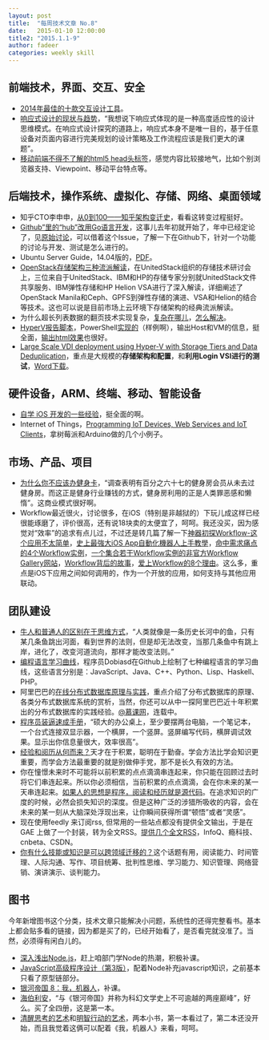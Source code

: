 ```yaml
---
layout: post
title:  "每周技术文章 No.8"
date:   2015-01-10 12:00:00
title2: "2015.1.1-9"
author: fadeer
categories: weekly skill
---
```

前端技术，界面、交互、安全
----

* [2014年最佳的十款交互设计工具](http://www.uisdc.com/2014-interaction-design-tools)。
* [响应式设计的现状与趋势](http://www.woshipm.com/it/129075.html)，“我想说下响应式体现的是一种高度适应性的设计思维模式。在响应式设计探究的道路上，响应式本身不是唯一目的，基于任意设备对页面内容进行完美规划的设计策略及工作流程应该是我们更大的课题”。
* [移动前端不得不了解的html5 head头标签](http://www.css88.com/archives/5480)，感觉内容比较接地气，比如个别浏览器支持、Viewpoint、移动平台特点等。

后端技术，操作系统、虚拟化、存储、网络、桌面领域
----

* 知乎CTO李申申，[从0到100——知乎架构变迁史](http://haha.iczerd.com/weixin776)，看看这转变过程挺好。
* [Github”里的“hub”改用Go语言开发](http://www.techug.com/hub-is-powered-by-go)，这事儿去年初就开始了，年中已经定论了，见[原始讨论](https://github.com/github/hub/issues/475)，可以借着这个Issue，了解一下在Github下，针对一个功能的讨论与开发、测试是怎么进行的。
* Ubuntu Server Guide，14.04版的，[PDF](https://help.ubuntu.com/14.04/serverguide/serverguide.pdf)。
* [OpenStack存储架构三种流派解读](https://www.ustack.com/blog/openstack-storage/)，在UnitedStack组织的存储技术研讨会上，三位来自于UnitedStack、IBM和HP的存储专家分别就UnitedStack文件共享服务、IBM弹性存储和HP Helion VSA进行了深入解读，详细阐述了OpenStack Manila和Ceph、GPFS到弹性存储的演进、VSA和Helion的结合等技术。这也可以说是目前市场上云环境下存储架构的经典流派解读。
* 为什么超长列表数据的翻页技术实现复杂，[复杂在哪儿](http://timyang.net/data/key-list-pagination/)，[怎么解决](http://timyang.net/data/key-list-pagination-ii/)。
* [HyperV报告脚本](http://blogs.msdn.com/b/virtual_pc_guy/archive/2015/01/06/hyper-v-reporting-script.aspx)，PowerShell[实现的](https://gallery.technet.microsoft.com/Hyper-V-Reporting-Script-4adaf5d0)（样例啊），输出Host和VM的信息，挺全面，[输出html效果](http://www.serhatakinci.com/files/get-hypervreport-v1-0-demo-output.html)也很好。
* [Large Scale VDI deployment using Hyper-V with Storage Tiers and Data Deduplication](http://blogs.msdn.com/b/rds/archive/2015/01/05/large-scale-vdi-deployment-using-hyper-v-with-storage-tiers-and-data-deduplication.aspx)，重点是大规模的**存储架构和配置**，和**利用Login VSI进行的测试**，[Word下载](http://go.microsoft.com/fwlink/?LinkId=518098)。

硬件设备，ARM、终端、移动、智能设备
----

* [自学 iOS 开发的一些经验](http://limboy.me/ios/2014/12/31/learning-ios.html)，挺全面的啊。
* Internet of Things，[Programming IoT Devices, Web Services and IoT Clients](http://www.codeproject.com/Articles/853183/Internet-of-Things-Programming-IoT-Devices-Web-Ser)，拿树莓派和Arduino做的几个小例子。

市场、产品、项目
----

* [为什么你不应该办健身卡](http://jandan.net/2015/01/03/gym-membership.html)，“调查表明有百分之六十七的健身房会员从未去过健身房。而这正是健身行业赚钱的方式，健身房利用的正是人类罪恶感和懒惰”。这商业模式很好啊。
* Workflow最近很火，讨论很多，在iOS（特别是非越狱的）下玩儿成这样已经很能琢磨了，评价很高，还有说18块卖的太便宜了，呵呵。我还没买，因为感觉对“效率”的追求有点儿过，不过还是转几篇了解一下[神器初探Workflow-这个应用不太简单](http://www.iapps.im/single/28776)，[史上最強大iOS App自動化機器人上手教學](http://www.playpcesor.com/2015/01/workflow-ios-app.html)，[命中需求痛点的4个Workflow实例](http://sspai.com/27689)，[一个集合若干Workflow实例的非官方Workflow Gallery网站](http://sspai.com/27867)，[Workflow背后的故事](http://www.cocoachina.com/industry/20141223/10735.html)，[爱上Workflow的8个理由](http://sspai.com/27699)。这么多，重点是iOS下应用之间如何调用的，作为一个开放的应用，如何支持与其他应用联动。

团队建设
----

* [牛人和普通人的区别在于思维方式](http://www.pento.cn/pin/30458614)，“人类就像是一条历史长河中的鱼，只有某几条鱼跳出河面，看到世界的法则，但是却无法改变，当那几条鱼中有跳上岸，进化了，改变河道流向，那样才能改变法则。”
* [编程语言学习曲线](http://www.iteye.com/news/30007)，程序员Dobiasd在Github上绘制了七种编程语言的学习曲线，这些语言分别是：JavaScript、Java、C++、Python、Lisp、Haskell、PHP。
* 阿里巴巴的[在线分布式数据库原理与实践](http://www.css88.com/archives/5475)，重点介绍了分布式数据库的原理、各类分布式数据库系统的赏析，当然，你还可以从中一探阿里巴巴近十年积累出的分布式数据库的实践经验。[@慕课网](http://www.imooc.com/view/272)，连载中。
* [程序员装逼速成手册](http://www.woshipm.com/it/128992.html)，“硕大的办公桌上，至少要摆两台电脑，一个笔记本，一个台式连接双显示器，一个横屏，一个竖屏。竖屏编写代码，横屏调试效果。显示出你信息量很大，效率很高”。
* [经验和阅历从何而来？](http://tangjie.me/blog/149.html)天才在于积累，聪明在于勤奋。学会方法比学会知识更重要，而学会方法最重要的就是别做伸手党，那不是长久有效的方法。
* 你在憧憬未来时不可能将以前积累的点点滴滴串连起来，你只能在回顾过去时将它们串连起来。所以你必须相信，当前积累的点点滴滴，会在你未来的某一天串连起来。[如果人的思想是程序，阅读和经历就是源代码](http://www.techug.com/how-you-know)。在追求知识的广度的时候，必然会损失知识的深度。但是这种广泛的涉猎所吸收的内容，会在未来的某一刻从大脑深处浮现出来，让你瞬间获得所谓“顿悟”或者“灵感”。
* 现在使用feedly 来订阅rss, 但常用的一些站点都没有提供全文输出，于是在GAE 上做了一个封装，转为全文RSS。[提供几个全文RSS](http://www.dongliu.net/post/5839069779066880)，InfoQ、瘾科技、cnbeta、CSDN。
* [你有什么技能或知识是可以跨领域迁移的？](http://www.read.org.cn/html/2413-ni-shi-ji-neng-huo-zhi-shi-shi-ke-yi-kua-ling-yu-qian-yi-de-2.html)这个话题有用，阅读能力、时间管理、人际沟通、写作、项目统筹、批判性思维、学习能力、知识管理、网络营销、演讲演示、谈判能力。

图书
----
今年新增图书这个分类，技术文章只能解决小问题，系统性的还得完整看书。基本上都会贴多看的链接，因为都是买了的，已经开始看了，是否看完就没准了。当然，必须得有闲白儿的。

* [深入浅出Node.js](http://www.duokan.com/book/43927)，赶上咱部门学Node的热潮，积极补课。
* [JavaScript高级程序设计（第3版）](http://www.duokan.com/book/41450)，配着Node补充javascript知识，之前基本只看了原型链部分。
* [银河帝国 8：我，机器人](http://www.duokan.com/book/65899)，补课。
* [海伯利安](http://www.duokan.com/book/82619)，“与《银河帝国》并称为科幻文学史上不可逾越的两座巅峰”，好么。买了全四册，这是第一本。
* [清醒思考的艺术](http://www.duokan.com/book/25662)和[明智行动的艺术](http://www.duokan.com/book/41807)，两本小书，第一本看过了，第二本还没开始，而且我觉着这俩可以配着《我，机器人》来看，呵呵。
